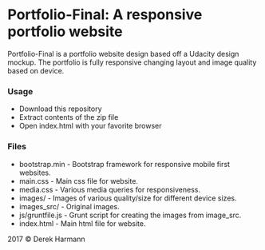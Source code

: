 <h1>Portfolio-Final: A responsive portfolio website</h1>

<p>Portfolio-Final is a portfolio website design based off a Udacity design mockup. The portfolio is fully responsive changing layout and image quality based on device.</p>

<h3>Usage</h3>
<ul>
<li>Download this repository</li>
<li>Extract contents of the zip file</li>
<li>Open index.html with your favorite browser</li>
</ul>

<h3>Files</h3>
<ul>
<li>bootstrap.min - Bootstrap framework for responsive mobile first websites.</li>
<li>main.css - Main css file for website.</li>
<li>media.css - Various media queries for responsiveness.</li>
<li>images/ - Images of various quality/size for different device sizes.</li>
<li>images_src/ - Original images.</li>
<li>js/gruntfile.js - Grunt script for creating the images from image_src.</li>
<li>index.html - Main html file for website.</li>
</ul>

<p>2017 &copy; Derek Harmann</p>
